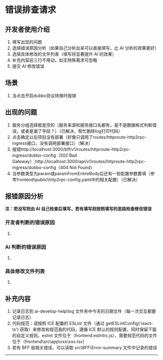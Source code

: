 # 错误排查请求

## 开发者使用介绍

1. 填写出现的问题
2. 选填错误原因分析（如果自己分析出来可以直接填写，比 AI 分析的效果更好）
3. 选填具体修改的文件列表（填写将显著提升 AI 的效果）
4. 补充内容前三行不用动，如无特殊需求可忽略
5. 提交 AI 修改错误

## 场景

1. 当点击开启dubbo协议转换时报错

## 出现的问题

1. 服务分组选择框是空的（服务来源和服务接口名都有，是不是数据格式判断错误，或者是漏了字段？）（已解决，帮忙删除log打印代码）
2. 点击确定以后项目没有部署（好像只调用了routes/httproute-http2rpc-ingress接口，没有调用部署接口）（解决）
3. 报错http://localhost:3000/bff/v1/routes/httproute-http2rpc-ingress/dubbo-config（502 Bad Gateway）;http://localhost:3000/api/v1/routes/httproute-http2rpc-ingress/dubbo-config（404 Not Found）
4. 当参数类型为param或paramFromEntireBody后还有一些配置参数要填（参考frontend\public\http2rpc-config.yaml中的相关配置）（已解决）


## 报错原因分析

**注：若没写则由 AI 自己检查后填写，若有填写则按照填写的思路检查修改错误**

### 开发者判断的错误原因

1. 



### AI 判断的错误原因

1.

### 具体修改文件列表

1. 

## 补充内容

1. 记录日志到 ai-develop-help\log 文件夹中今天的日期文件（每一次交互都要记录日志）
2. 代码规范：请按照 ICE 配置的 ESLint 文件（通过 getESLintConfig('react-ts') 获取）来修改和规范我的代码，遵循 ICE 默认的规则配置，同时保留下面的自定义规则。eslint 文件位于（frontend.eslintrc.js），需要规范代码的文件位于（frontend\src\app\xxx\xxx.tsx）
3. 若有 BFF 层相关错误，可以读取 src\BFF\Error-summary 文件中记录的错误

---